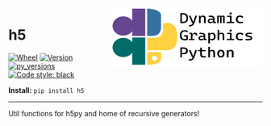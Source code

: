 <a href="https://github.com/dynamic-graphics-inc/dgpy-libs">
<img align="right" src="https://github.com/dynamic-graphics-inc/dgpy-libs/blob/master/docs/images/dgpy_banner.svg?raw=true" alt="drawing" height="120" width="300"/>
</a>


# h5

[![Wheel](https://img.shields.io/pypi/wheel/h5.svg)](https://img.shields.io/pypi/wheel/h5.svg)
[![Version](https://img.shields.io/pypi/v/h5.svg)](https://img.shields.io/pypi/v/h5.svg)
[![py_versions](https://img.shields.io/pypi/pyversions/h5.svg)](https://img.shields.io/pypi/pyversions/h5.svg)
[![Code style: black](https://img.shields.io/badge/code%20style-black-000000.svg)](https://github.com/psf/black)

**Install:** `pip install h5`

___

Util functions for h5py and home of recursive generators!


